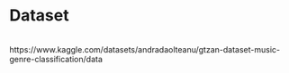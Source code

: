 <h1>Dataset</h1>
<br>
https://www.kaggle.com/datasets/andradaolteanu/gtzan-dataset-music-genre-classification/data
